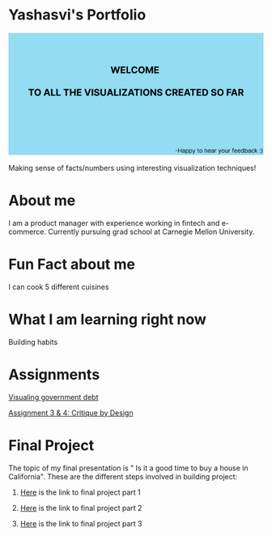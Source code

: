 # Yashasvi's Portfolio
![Insights](Cover.png)

Making sense of facts/numbers using interesting visualization techniques!

# About me
I am a product manager with experience working in fintech and e-commerce. Currently pursuing grad school at Carnegie Mellon University.

# Fun Fact about me
I can cook 5 different cuisines

# What I am learning right now
Building habits

# Assignments
[Visualing government debt](https://yashasvm1.github.io/Portfolio/dataviz2)

[Assignment 3 & 4: Critique by Design](https://yashasvm1.github.io/Portfolio/critiquebydesign)

# Final Project

The topic of my final presentation is " Is it a good time to buy a house in California". These are the different steps involved in building project:

1) [Here](https://yashasvm1.github.io/Portfolio/finalproject) is the link to final project part 1

2) [Here](https://yashasvm1.github.io/Portfolio/finalproject2) is the link to final project part 2

3) [Here](https://yashasvm1.github.io/Portfolio/finalproject3) is the link to final project part 3
